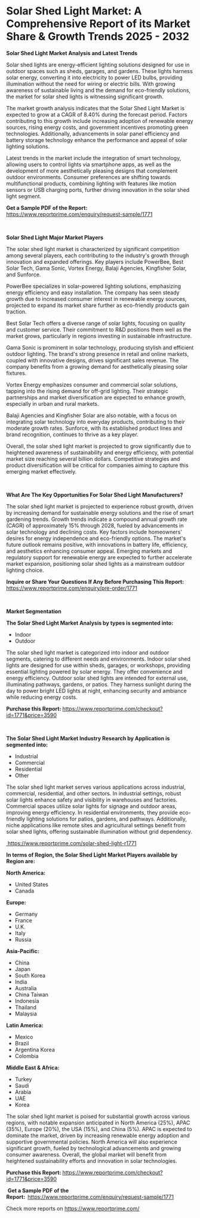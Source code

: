 <p><h1>Solar Shed Light Market: A Comprehensive Report of its Market Share & Growth Trends 2025 - 2032</h1></p><p><strong>Solar Shed Light Market Analysis and Latest Trends</strong></p>
<p><p>Solar shed lights are energy-efficient lighting solutions designed for use in outdoor spaces such as sheds, garages, and gardens. These lights harness solar energy, converting it into electricity to power LED bulbs, providing illumination without the need for wiring or electric bills. With growing awareness of sustainable living and the demand for eco-friendly solutions, the market for solar shed lights is witnessing significant growth.</p><p>The market growth analysis indicates that the Solar Shed Light Market is expected to grow at a CAGR of 8.40% during the forecast period. Factors contributing to this growth include increasing adoption of renewable energy sources, rising energy costs, and government incentives promoting green technologies. Additionally, advancements in solar panel efficiency and battery storage technology enhance the performance and appeal of solar lighting solutions.</p><p>Latest trends in the market include the integration of smart technology, allowing users to control lights via smartphone apps, as well as the development of more aesthetically pleasing designs that complement outdoor environments. Consumer preferences are shifting towards multifunctional products, combining lighting with features like motion sensors or USB charging ports, further driving innovation in the solar shed light segment.</p></p>
<p><strong>Get a Sample PDF of the Report:&nbsp;</strong> <a href="https://www.reportprime.com/enquiry/request-sample/1771?utm_campaign=2890&utm_medium=2&utm_source=Github&utm_content=ia&utm_term=18032025&utm_id=solar-shed-light">https://www.reportprime.com/enquiry/request-sample/1771</a></p>
<p>&nbsp;</p>
<p><strong>Solar Shed Light Major Market Players</strong></p>
<p><p>The solar shed light market is characterized by significant competition among several players, each contributing to the industry's growth through innovation and expanded offerings. Key players include PowerBee, Best Solar Tech, Gama Sonic, Vortex Energy, Balaji Agencies, Kingfisher Solar, and Sunforce. </p><p>PowerBee specializes in solar-powered lighting solutions, emphasizing energy efficiency and easy installation. The company has seen steady growth due to increased consumer interest in renewable energy sources, projected to expand its market share further as eco-friendly products gain traction.</p><p>Best Solar Tech offers a diverse range of solar lights, focusing on quality and customer service. Their commitment to R&D positions them well as the market grows, particularly in regions investing in sustainable infrastructure.</p><p>Gama Sonic is prominent in solar technology, producing stylish and efficient outdoor lighting. The brand's strong presence in retail and online markets, coupled with innovative designs, drives significant sales revenue. The company benefits from a growing demand for aesthetically pleasing solar fixtures.</p><p>Vortex Energy emphasizes consumer and commercial solar solutions, tapping into the rising demand for off-grid lighting. Their strategic partnerships and market diversification are expected to enhance growth, especially in urban and rural markets.</p><p>Balaji Agencies and Kingfisher Solar are also notable, with a focus on integrating solar technology into everyday products, contributing to their moderate growth rates. Sunforce, with its established product lines and brand recognition, continues to thrive as a key player.</p><p>Overall, the solar shed light market is projected to grow significantly due to heightened awareness of sustainability and energy efficiency, with potential market size reaching several billion dollars. Competitive strategies and product diversification will be critical for companies aiming to capture this emerging market effectively.</p></p>
<p>&nbsp;</p>
<p><strong>What Are The Key Opportunities For Solar Shed Light Manufacturers?</strong></p>
<p><p>The solar shed light market is projected to experience robust growth, driven by increasing demand for sustainable energy solutions and the rise of smart gardening trends. Growth trends indicate a compound annual growth rate (CAGR) of approximately 15% through 2028, fueled by advancements in solar technology and declining costs. Key factors include homeowners' desires for energy independence and eco-friendly options. The market's future outlook remains positive, with innovations in battery life, efficiency, and aesthetics enhancing consumer appeal. Emerging markets and regulatory support for renewable energy are expected to further accelerate market expansion, positioning solar shed lights as a mainstream outdoor lighting choice.</p></p>
<p><strong>Inquire or Share Your Questions If Any Before Purchasing This Report:</strong> <a href="https://www.reportprime.com/enquiry/pre-order/1771?utm_campaign=2890&utm_medium=2&utm_source=Github&utm_content=ia&utm_term=18032025&utm_id=solar-shed-light">https://www.reportprime.com/enquiry/pre-order/1771</a></p>
<p>&nbsp;</p>
<p><strong>Market Segmentation</strong></p>
<p><strong>The Solar Shed Light Market Analysis by types is segmented into:</strong></p>
<p><ul><li>Indoor</li><li>Outdoor</li></ul></p>
<p><p>The solar shed light market is categorized into indoor and outdoor segments, catering to different needs and environments. Indoor solar shed lights are designed for use within sheds, garages, or workshops, providing essential lighting powered by solar energy. They offer convenience and energy efficiency. Outdoor solar shed lights are intended for external use, illuminating pathways, gardens, or patios. They harness sunlight during the day to power bright LED lights at night, enhancing security and ambiance while reducing energy costs.</p></p>
<p><strong>Purchase this Report:&nbsp;</strong><a href="https://www.reportprime.com/checkout?id=1771&price=3590&utm_campaign=2890&utm_medium=2&utm_source=Github&utm_content=ia&utm_term=18032025&utm_id=solar-shed-light">https://www.reportprime.com/checkout?id=1771&price=3590</a></p>
<p>&nbsp;</p>
<p><strong>The Solar Shed Light Market Industry Research by Application is segmented into:</strong></p>
<p><ul><li>Industrial</li><li>Commercial</li><li>Residential</li><li>Other</li></ul></p>
<p><p>The solar shed light market serves various applications across industrial, commercial, residential, and other sectors. In industrial settings, robust solar lights enhance safety and visibility in warehouses and factories. Commercial spaces utilize solar lights for signage and outdoor areas, improving energy efficiency. In residential environments, they provide eco-friendly lighting solutions for patios, gardens, and pathways. Additionally, niche applications like remote sites and agricultural settings benefit from solar shed lights, offering sustainable illumination without grid dependency.</p></p>
<p><a href="https://www.reportprime.com/solar-shed-light-r1771?utm_campaign=2890&utm_medium=2&utm_source=Github&utm_content=ia&utm_term=18032025&utm_id=solar-shed-light">&nbsp;https://www.reportprime.com/solar-shed-light-r1771</a></p>
<p><strong>In terms of Region, the Solar Shed Light Market Players available by Region are:</strong></p>
<p>
    <p> <strong> North America: </strong>
        <ul>
            <li>United States</li>
            <li>Canada</li>
        </ul>
        </p> 
    <p> <strong> Europe: </strong>
        <ul>
            <li>Germany</li>
            <li>France</li>
            <li>U.K.</li>
            <li>Italy</li>
            <li>Russia</li>
        </ul>
        </p> 
    <p> <strong> Asia-Pacific: </strong>
        <ul>
            <li>China</li>
            <li>Japan</li>
            <li>South Korea</li>
            <li>India</li>
            <li>Australia</li>
            <li>China Taiwan</li>
            <li>Indonesia</li>
            <li>Thailand</li>
            <li>Malaysia</li>
        </ul>
        </p> 
    <p> <strong> Latin America: </strong>
        <ul>
            <li>Mexico</li>
            <li>Brazil</li>
            <li>Argentina Korea</li>
            <li>Colombia</li>
        </ul>
        </p> 
    <p> <strong> Middle East & Africa: </strong>
        <ul>
            <li>Turkey</li>
            <li>Saudi</li>
            <li>Arabia</li>
            <li>UAE</li>
            <li>Korea</li>
        </ul>
    </p>
    </p>
<p><p>The solar shed light market is poised for substantial growth across various regions, with notable expansion anticipated in North America (25%), APAC (35%), Europe (20%), the USA (15%), and China (5%). APAC is expected to dominate the market, driven by increasing renewable energy adoption and supportive governmental policies. North America will also experience significant growth, fueled by technological advancements and growing consumer awareness. Overall, the global market will benefit from heightened sustainability efforts and innovation in solar technologies.</p></p>
<p><strong>Purchase this Report: </strong><a href="https://www.reportprime.com/checkout?id=1771&price=3590&utm_campaign=2890&utm_medium=2&utm_source=Github&utm_content=ia&utm_term=18032025&utm_id=solar-shed-light">https://www.reportprime.com/checkout?id=1771&price=3590</a></p>
<p>&nbsp;<strong>Get a Sample PDF of the Report:&nbsp;&nbsp;</strong><a href="https://www.reportprime.com/enquiry/request-sample/1771?utm_campaign=2890&utm_medium=2&utm_source=Github&utm_content=ia&utm_term=18032025&utm_id=solar-shed-light">https://www.reportprime.com/enquiry/request-sample/1771</a></p>
<p><strong></strong></p>
<p>Check more reports on <a href="https://www.reportprime.com/?utm_campaign=2890&utm_medium=2&utm_source=Github&utm_content=ia&utm_term=18032025&utm_id=solar-shed-light">https://www.reportprime.com/</a></p>